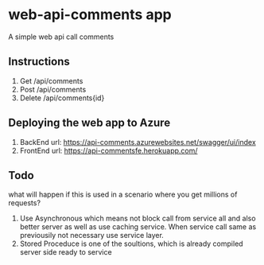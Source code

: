 # web-api-comments app
A simple web api call comments

## Instructions
1.  Get     /api/comments
2.  Post    /api/comments
3.  Delete  /api/comments{id}

## Deploying the web app to Azure 
1. BackEnd url: https://api-comments.azurewebsites.net/swagger/ui/index
2. FrontEnd url: https://api-commentsfe.herokuapp.com/ 

## Todo 
what will happen if this is used in a scenario where you get millions of requests? 
1. Use Asynchronous which means not block call from service all and also better server as well as use caching service. When service call same as previousily not necessary use service layer.
2. Stored Proceduce is one of the soultions, which is already compiled server side ready to service

